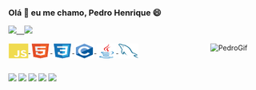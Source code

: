 ### Olá 👋 eu me chamo, Pedro Henrique 😄

<div>
  <a href="https://github.com/PrinceHard">
  <img height="180em" src="https://github-readme-stats.vercel.app/api?username=PrinceHard&show_icons=true&theme=tokyonight&include_all_commits=true&count_private=true"/>&nbsp&nbsp&nbsp
  <img height="180em" src="https://github-readme-stats.vercel.app/api/top-langs/?username=PrinceHard&layout=compact&langs_count=7&theme=tokyonight"/>
</div>
  
 <div style="display: inline_block"><br>
  <img align="center" alt="JS" height="30" width="40" src="https://raw.githubusercontent.com/devicons/devicon/master/icons/javascript/javascript-plain.svg">
  <img align="center" alt="HTML" height="30" width="40" src="https://raw.githubusercontent.com/devicons/devicon/master/icons/html5/html5-original.svg">
  <img align="center" alt="CSS" height="30" width="40" src="https://raw.githubusercontent.com/devicons/devicon/master/icons/css3/css3-original.svg">
  <img align="center" alt="C" height="30" width="40" src="https://raw.githubusercontent.com/devicons/devicon/master/icons/c/c-original.svg">
  <img align="center" alt="JAVA" height="30" width="40" src="https://raw.githubusercontent.com/devicons/devicon/master/icons/java/java-original.svg">
  <img align="center" alt="MySQL" height="30" width="40" src="https://raw.githubusercontent.com/devicons/devicon/master/icons/mysql/mysql-original.svg">
   <img align="right" alt="PedroGif" height="100" width="100" src="https://cdn.discordapp.com/attachments/550354846101012494/872833484715065364/Webp.net-gifmaker.gif">
</div>
  
  ##
  
<div>
   <a href="https://www.instagram.com/__pedrohs__/" target="_blank"><img src="https://img.shields.io/badge/-Instagram-%23E4405F?style=for-the-badge&logo=instagram&logoColor=white" target="_blank"></a>
 <a href="https://discord.gg/2E5PEdVp" target="_blank"><img src="https://img.shields.io/badge/Discord-7289DA?style=for-the-badge&logo=discord&logoColor=white" target="_blank"></a> 
  <a href = "mailto:coc.cr.ph@gmail.com"><img src="https://img.shields.io/badge/-Gmail-%23333?style=for-the-badge&logo=gmail&logoColor=white" target="_blank"></a>
  <a href="https://www.linkedin.com/in/pedro-henrique-89689b146/" target="_blank"><img src="https://img.shields.io/badge/-LinkedIn-%230077B5?style=for-the-badge&logo=linkedin&logoColor=white" target="_blank"></a> 
  <a href="https://msng.link/o/?77988316361=tg" target="_blank"><img src="https://img.shields.io/badge/Telegram-2CA5E0?style=for-the-badge&logo=telegram&logoColor=white" target="_blank"></a>
</div>
